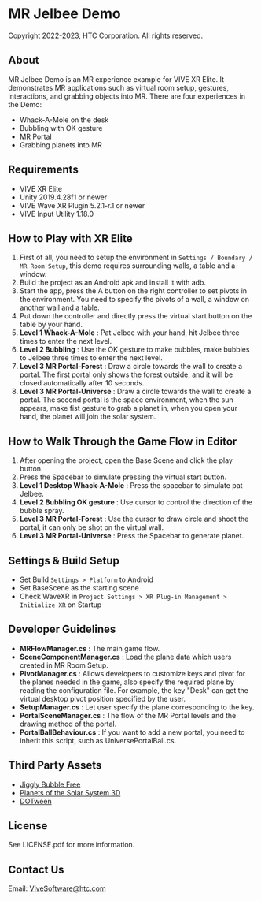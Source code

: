 # MR Jelbee Demo
Copyright 2022-2023, HTC Corporation. All rights reserved.
## About
MR Jelbee Demo is an MR experience example for VIVE XR Elite. It demonstrates MR applications such as virtual room setup, gestures, interactions, and grabbing objects into MR. There are four experiences in the Demo:
+	Whack-A-Mole on the desk 
+	Bubbling with OK gesture 
+	MR Portal 
+	Grabbing planets into MR
## Requirements
+	VIVE XR Elite
+	Unity 2019.4.28f1 or newer
+	VIVE Wave XR Plugin 5.2.1-r.1 or newer
+	VIVE Input Utility 1.18.0
## How to Play with XR Elite
1.	First of all, you need to setup the environment in `Settings / Boundary / MR Room Setup`, this demo requires surrounding walls, a table and a window. 
2.	Build the project as an Android apk and install it with adb. 
3.	Start the app, press the A button on the right controller to set pivots in the environment. You need to specify the pivots of a wall, a window on another wall and a table. 
4.	Put down the controller and directly press the virtual start button on the table by your hand. 
5.	**Level 1 Whack-A-Mole** : Pat Jelbee with your hand, hit Jelbee three times to enter the next level. 
6.	**Level 2 Bubbling** : Use the OK gesture to make bubbles, make bubbles to Jelbee three times to enter the next level. 
7.	**Level 3 MR Portal-Forest** : Draw a circle towards the wall to create a portal. The first portal only shows the forest outside, and it will be closed automatically after 10 seconds. 
8.	**Level 3 MR Portal-Universe** : Draw a circle towards the wall to create a portal. The second portal is the space environment, when the sun appears, make fist gesture to grab a planet in, when you open your hand, the planet will join the solar system.
## How to Walk Through the Game Flow in Editor
1.	After opening the project, open the Base Scene and click the play button. 
2.	Press the Spacebar to simulate pressing the virtual start button. 
3.	**Level 1 Desktop Whack-A-Mole** : Press the spacebar to simulate pat Jelbee. 
4.	**Level 2 Bubbling OK gesture** : Use cursor to control the direction of the bubble spray. 
5.	**Level 3 MR Portal-Forest** : Use the cursor to draw circle and shoot the portal, it can only be shot on the virtual wall. 
6.	**Level 3 MR Portal-Universe** : Press the Spacebar to generate planet.
## Settings & Build Setup
+	Set Build `Settings > Platform` to Android
+	Set BaseScene as the starting scene
+	Check WaveXR in `Project Settings > XR Plug-in Management > Initialize XR` on Startup
## Developer Guidelines
+	**MRFlowManager.cs** : The main game flow.
+	**SceneComponentManager.cs** : Load the plane data which users created in MR Room Setup.
+	**PivotManager.cs** : Allows developers to customize keys and pivot for the planes needed in the game, also specify the required plane by reading the configuration file. For example, the key "Desk" can get the virtual desktop pivot position specified by the user. 
+	**SetupManager.cs** : Let user specify the plane corresponding to the key. 
+	**PortalSceneManager.cs** : The flow of the MR Portal levels and the drawing method of the portal. 
+	**PortalBallBehaviour.cs** : If you want to add a new portal, you need to inherit this script, such as UniversePortalBall.cs.
## Third Party Assets
+	[Jiggly Bubble Free](https://assetstore.unity.com/packages/vfx/particles/environment/jiggly-bubble-free-61236)
+	[Planets of the Solar System 3D](https://assetstore.unity.com/packages/vfx/shaders/customizable-planet-shaders-131872)
+	[DOTween](http://dotween.demigiant.com/)
## License
See LICENSE.pdf for more information.
## Contact Us
Email: ViveSoftware@htc.com
